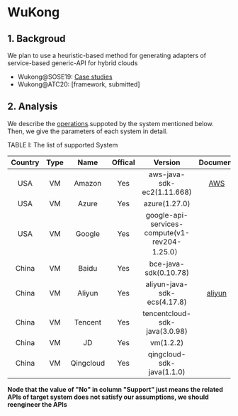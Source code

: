 # WuKong

##  1. Backgroud

  We plan to use a heuristic-based method for generating adapters of service-based generic-API for hybrid clouds
  
  - Wukong@SOSE19: [Case studies](https://ieeexplore.ieee.org/document/8705827)
  - Wukong@ATC20: [framework, submitted]

##  2. Analysis

We describe the [operations](docs/Operations.md).suppoted by the system mentioned below.
Then, we give the parameters of each system in detail.


TABLE I: The list of supported System

|  Country  |   Type    |   Name    |  Offical  |  Version  |      Document       |
| :-------: | :-------: | :-------: | :-------: | :-------: |      :-------:      |
|  USA      |     VM    |   Amazon    |    Yes    |   aws-java-sdk-ec2(1.11.668)                       | [AWS](https://docs.aws.amazon.com/zh_cn/AmazonECS/latest/developerguide/logging-using-cloudtrail.html) |
|  USA      |     VM    |   Azure     |    Yes    |   azure(1.27.0)                                    |  |
|  USA      |     VM    |   Google    |    Yes    |   google-api-services-compute(v1-rev204-1.25.0）   |  |
|  China    |     VM    |   Baidu     |    Yes    |   bce-java-sdk(0.10.78)                            |  |
|  China    |     VM    |   Aliyun    |    Yes    |   aliyun-java-sdk-ecs(4.17.8)                      | [aliyun](https://help.aliyun.com/document_detail/25484.html) |
|  China    |     VM    |   Tencent   |    Yes    |   tencentcloud-sdk-java(3.0.98)                    |  |
|  China    |     VM    |   JD        |    Yes    |   vm(1.2.2)                                        |  |
|  China    |     VM    |   Qingcloud |    Yes    |   qingcloud-sdk-java(1.1.0)                        |  |


**Node that the value of "No" in column "Support" just means the related APIs
of target system does not satisfy our assumptions, we should reengineer the APIs**


